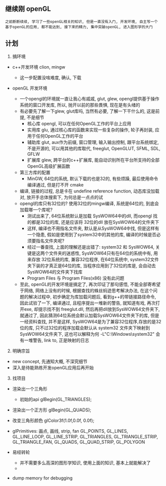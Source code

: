 
## 继续刚 openGL 
    之前断断续续, 学习了一些openGL相关的知识, 但是一直没有入门, 开发环境, 自主写一个基于openGL的应用, 都不能达到, 接下来的精力, 集中突破openGL, 进入图形学的大门

## 计划
1. 搞环境
- c++开发环境
    clion, mingw
    * 这一步配置没啥难度, 确认, 下载

- openGL 开发环境
    * 一个opengl的环境就一直让我心有戚戚, glut, glew, opengl提供基于操作系统的窗口开发库, 所以, 抛开以前的那些畏惧, 现在是有头绪的 
    * 有必要先了解一下glew, glut库吗, 当然有必要, 了解一下干什么的, 这是前提, 不是细节
        + 核心库 opengl, 可以在任何OpenGL工作的平台上应用
        + 实用库 glu, 通过核心库的函数来实现一些复杂的操作, 轮子再封装, 应用于任何OpenGL工作的平台 
        + 辅助库 glut, aux作为前缀, 窗口管理, 输入输出控制, 跟平台系统绑定, 不是开源的, 可以用其他的库取代, freeglut, OpenGLUT, SFML, SDL, GFLW  
        + 扩展库 glew, 跨平台的c++扩展库, 能自动识别所在平台所支持的全部OpenGL高级扩展函数
    * 第三方库的配置
        + MinGW, 64位的系统, 默认下载的也是32的, 有些烦躁, 最后使用命令编译通过, 但是打不开
    cmake 
    * 编译, 链接的过程, 总是卡在 undefine reference function, 动态库没加载对, 放开手总体搜索下, 为何总是一点点的试
    * opengl的库只有32位的? 使用32位的mingw编译, 系统是64位的, 到底会加载哪一个库呢?
        + 测试出来了, 64位系统默认是加载 SysWOW64中的dll, 而opengl 找的都是32位的库, 还是应该将 32位的dll 放在SysWOW64的文件夹下
        + 这样, 编译也不用指名文件夹, 默认是从SysWOW64中找, 但是这样有一个隐患, 假如是使用到了system32中的其他的库, 编译的时候是否必须要指名文件夹呢?
        + 经过一番查找, 上面的理解还是出错了: system32 和 SysWOW64, 关键是这两个文件夹的迷惑性, SysWOW64只有在64位的系统中有, 用来存放 32位系统的库, 兼容32位程序, 在64位系统中, system32文件夹下装的才真正是64位的库, 当程序应用到了32位的库是, 会自动去SysWOW64的文件夹下找库
        + Program Files 与 Program Files(x86) 没有此问题 
    * 至此, openGL的开发环境是搞定了, 再次印证了那句感悟, 不能全部寄希望于网络, 网络上没有的时候, 根据查找的蛛丝蚂迹思考解决办法, 在这个问题的解决过程中, 初步确定为库加载问题后, 看到g++的带链接路径命令, 因此试验了一下, 编译通过, 且程序提出一堆新的警告, 就知道有戏, 再次打开exe, 却提示找不到 freeglut.dll, 然后再把dll放到SysWOW64文件夹下,就通过了, 因此猜测64位系统会默认加载SysWOW64文件夹下的库, 但是一经资料查找, 并不是这样, SysWOW64是为了兼容32位程序,存放的是32位的库, 只不过32位的程序加载会默认从 system32 文件夹下映射到 SysWOW64文件夹下, 这也可以解释为何 -L"C:\Windows\system32" 会有一堆警告, link to, 正是映射的日志

2. 明确宗旨
- new concept, 先通知大概, 不深究细节
- 深入是待能熟练开发openGL应用后再开始  

3. 找项目
- 渲染出一个三角形
    * 初始的api
    glBegin(GL_TRIANGLES);

- 渲染出一个正方形
    glBegin(GL_QUADS);

- 改变三角形颜色
    glColor3f(1.0f,0.0f, 0.0f);

- glPrimitives: 画点, 画线, strip, fan 
    GL_POINTS, GL_LINES, GL_LINE_LOOP, GL_LINE_STRIP, GL_TRIANGLES, GL_TRIANGLE_STRIP, GL_TRIANGLE_FAN, GL_QUADS, GL_QUAD_STRIP, GL_POLYGON

- 易经转轮
    * 并不需要多么高深的图形学知识, 使用上面的知识, 基本上就能解决了
    * 

- dump memory for debugging